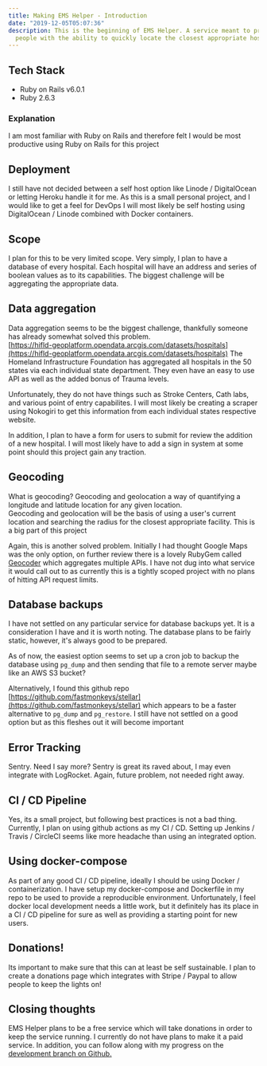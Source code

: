 ```yaml
---
title: Making EMS Helper - Introduction
date: "2019-12-05T05:07:36"
description: This is the beginning of EMS Helper. A service meant to provide
  people with the ability to quickly locate the closest appropriate hospital.
---
```


## Tech Stack

- Ruby on Rails v6.0.1
- Ruby 2.6.3

### Explanation

I am most familiar with Ruby on Rails and therefore felt I would be most
productive using Ruby on Rails for this project

## Deployment

I still have not decided between a self host option like Linode / DigitalOcean
or letting Heroku handle it for me. As this is a small personal project, and I would
like to get a feel for DevOps I will most likely be self hosting using DigitalOcean / Linode
combined with Docker containers.

## Scope

I plan for this to be very limited scope. Very simply, I plan to have a database
of every hospital. Each hospital will have an address and series of boolean
values as to its capabilities. The biggest challenge will be
aggregating the appropriate data.

## Data aggregation

Data aggregation seems to be the biggest challenge, thankfully someone has already
somewhat solved this problem.<br />
[https://hifld-geoplatform.opendata.arcgis.com/datasets/hospitals](https://hifld-geoplatform.opendata.arcgis.com/datasets/hospitals)
The Homeland Infrastructure Foundation has aggregated all hospitals in the 50 states
via each individual state department. They even have an easy to use API as well
as the added bonus of Trauma levels.

Unfortunately, they do not have things such as Stroke Centers, Cath labs, and various
point of entry capabilites. I will most likely be creating a scraper using Nokogiri to get this information from
each individual states respective website.

In addition, I plan to have a form for users to submit for review the addition of a new
hospital. I will most likely have to add a sign in system at some point
should this project gain any traction.

## Geocoding

What is geocoding? Geocoding and geolocation a way of quantifying a longitude
and latitude location for any given location.<br />
Geocoding and geolocation will be the basis of using a user's current location and searching the radius
for the closest appropriate facility. This is a big part of this project<br />

Again, this is another solved problem. Initially I had thought Google Maps was the only option,
on further review there is a lovely RubyGem called [Geocoder](https://github.com/alexreisner/geocoder)
which aggregates multiple APIs. I have not dug into what service it would call out to
as currently this is a tightly scoped project with no plans of hitting API request limits.

## Database backups

I have not settled on any particular service for database backups yet.
It is a consideration I have and it is worth noting. The database plans to be fairly
static, however, it's always good to be prepared.

As of now, the easiest option seems to set up a cron job to backup the database using
`pg_dump` and then sending that file to a remote server maybe like an AWS S3 bucket?

Alternatively, I found this github repo [https://github.com/fastmonkeys/stellar](https://github.com/fastmonkeys/stellar)
which appears to be a faster alternative to `pg_dump` and `pg_restore`. I still have not
settled on a good option but as this fleshes out it will become important

## Error Tracking

Sentry. Need I say more? Sentry is great its raved about, I may even integrate
with LogRocket. Again, future problem, not needed right away.

## CI / CD Pipeline

Yes, its a small project, but following best practices is not a bad thing.
Currently, I plan on using github actions as my CI / CD. Setting up Jenkins / Travis / CircleCI
seems like more headache than using an integrated option.

## Using docker-compose

As part of any good CI / CD pipeline, ideally I should be using Docker / containerization.
I have setup my docker-compose and Dockerfile in my repo to be used to provide a reproducible
environment. Unfortunately, I feel docker local development needs a little work,
but it definitely has its place in a CI / CD pipeline for sure as well as providing
a starting point for new users.

## Donations!

Its important to make sure that this can at least be self sustainable. I plan to
create a donations page which integrates with Stripe / Paypal to allow people to keep
the lights on!

## Closing thoughts

EMS Helper plans to be a free service which will take donations in order to keep the service running. I currently do not have plans to make it a paid service. In addition, you can follow along with my progress on the [development branch on Github.](https://github.com/ParamagicDev/ems_helper/tree/development)
